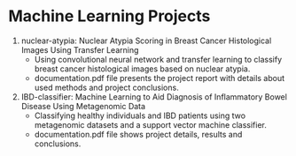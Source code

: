 # Machine Learning Projects
  1. nuclear-atypia: Nuclear Atypia Scoring in Breast Cancer Histological Images Using Transfer Learning
     - Using convolutional neural network and transfer learning to classify breast cancer histological images based on nuclear atypia.
     - documentation.pdf file presents the project report with details about used methods and project conclusions.
  2. IBD-classifier: Machine Learning to Aid Diagnosis of Inflammatory Bowel Disease Using Metagenomic Data
     - Classifying healthy individuals and IBD patients using two metagenomic datasets and a support vector machine classifier.
     - documentation.pdf file shows project details, results and conclusions.
